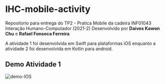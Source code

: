 # IHC-mobile-activity
Repositorio para entrega do TP2 - Pratica Mobile da cadeira INF01043 Interação Humano-Computador (2021-2) Desenvolvido por **Daives Kawon Chu** e **Rafael Fonseca Ferreira**  

A atividade 1 foi desenvolvida em Swift para plataformas iOS enquanto a atividade 2 foi desenvolvida em Kotlin para android.

## Demo Atividade 1
![demo-IOS](https://github.com/daivesk/IHC-mobile-activity/blob/master/Activity%201/demo-gif.gif)
